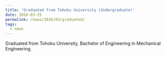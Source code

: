 ```yaml
---
title: 'Graduated from Tohoku University (Undergraduate)'
date: 2016-03-25
permalink: /news/2016/03/graduated/
tags:
  - news
---
```


Graduated from Tohoku University, Bachelor of Engineering in Mechanical Engineering.
